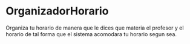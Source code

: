 # OrganizadorHorario
Organiza tu horario de manera que le dices que materia el profesor y el horario de tal forma que el sistema acomodara tu horario segun sea.
